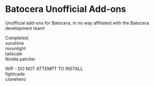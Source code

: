 # Batocera Unofficial Add-ons
Unofficial add-ons for Batocera, in no way affiliated with the Batocera development team!

Completed;<br>
sunshine<br>
moonlight<br>
tailscale<br>
Nvidia patcher<br>

WIP - DO NOT ATTEMPT TO INSTALL<br>
fightcade<br>
clonehero<br>
